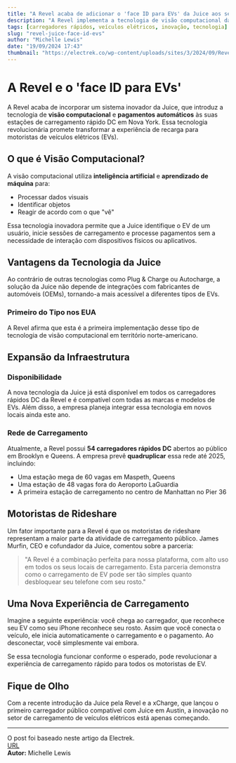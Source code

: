```yaml
---
title: "A Revel acaba de adicionar o 'face ID para EVs' da Juice aos seus carregadores rápidos DC"
description: "A Revel implementa a tecnologia de visão computacional da Juice para facilitar o carregamento de veículos elétricos."
tags: [carregadores rápidos, veículos elétricos, inovação, tecnologia]
slug: "revel-juice-face-id-evs"
author: "Michelle Lewis"
date: "19/09/2024 17:43"
thumbnail: "https://electrek.co/wp-content/uploads/sites/3/2024/09/Revel-DC-fast-charger-Bed-Stuy-NYC.jpg?quality=82&strip=all&w=1600"
---
```


# A Revel e o 'face ID para EVs'

A Revel acaba de incorporar um sistema inovador da Juice, que introduz a tecnologia de **visão computacional** e **pagamentos automáticos** às suas estações de carregamento rápido DC em Nova York. Essa tecnologia revolucionária promete transformar a experiência de recarga para motoristas de veículos elétricos (EVs).

## O que é Visão Computacional?

A visão computacional utiliza **inteligência artificial** e **aprendizado de máquina** para:

- Processar dados visuais
- Identificar objetos
- Reagir de acordo com o que "vê"

Essa tecnologia inovadora permite que a Juice identifique o EV de um usuário, inicie sessões de carregamento e processe pagamentos sem a necessidade de interação com dispositivos físicos ou aplicativos.

## Vantagens da Tecnologia da Juice

Ao contrário de outras tecnologias como Plug & Charge ou Autocharge, a solução da Juice não depende de integrações com fabricantes de automóveis (OEMs), tornando-a mais acessível a diferentes tipos de EVs. 

### Primeiro do Tipo nos EUA

A Revel afirma que esta é a primeira implementação desse tipo de tecnologia de visão computacional em território norte-americano.

## Expansão da Infraestrutura

### Disponibilidade

A nova tecnologia da Juice já está disponível em todos os carregadores rápidos DC da Revel e é compatível com todas as marcas e modelos de EVs. Além disso, a empresa planeja integrar essa tecnologia em novos locais ainda este ano.

### Rede de Carregamento

Atualmente, a Revel possui **54 carregadores rápidos DC** abertos ao público em Brooklyn e Queens. A empresa prevê **quadruplicar** essa rede até 2025, incluindo:

- Uma estação mega de 60 vagas em Maspeth, Queens
- Uma estação de 48 vagas fora do Aeroporto LaGuardia
- A primeira estação de carregamento no centro de Manhattan no Pier 36

## Motoristas de Rideshare

Um fator importante para a Revel é que os motoristas de rideshare representam a maior parte da atividade de carregamento público. James Murfin, CEO e cofundador da Juice, comentou sobre a parceria: 

> "A Revel é a combinação perfeita para nossa plataforma, com alto uso em todos os seus locais de carregamento. Esta parceria demonstra como o carregamento de EV pode ser tão simples quanto desbloquear seu telefone com seu rosto."

## Uma Nova Experiência de Carregamento

Imagine a seguinte experiência: você chega ao carregador, que reconhece seu EV como seu iPhone reconhece seu rosto. Assim que você conecta o veículo, ele inicia automaticamente o carregamento e o pagamento. Ao desconectar, você simplesmente vai embora. 

Se essa tecnologia funcionar conforme o esperado, pode revolucionar a experiência de carregamento rápido para todos os motoristas de EV.

## Fique de Olho

Com a recente introdução da Juice pela Revel e a xCharge, que lançou o primeiro carregador público compatível com Juice em Austin, a inovação no setor de carregamento de veículos elétricos está apenas começando. 

---

O post foi baseado neste artigo da Electrek.  
[URL](https://electrek.co/2024/09/18/revel-just-added-juices-face-id-for-evs-to-its-dc-fast-chargers/)  
**Autor:** Michelle Lewis